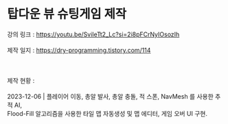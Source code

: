 # 탑다운 뷰 슈팅게임 제작

강의 링크 : https://youtu.be/SviIeTt2_Lc?si=2i8pFCrNyIOsozIh<br><br>
제작 일지 : https://dry-programming.tistory.com/114<br><br><br><br>
제작 현황 : <br><br>
2023-12-06 | 플레이어 이동, 총알 발사, 총알 충돌, 적 스폰, NavMesh 를 사용한 추적 AI,<br>
			 Flood-Fill 알고리즘을 사용한 타일 맵 자동생성 및 맵 에디터, 게임 오버 UI 구현.